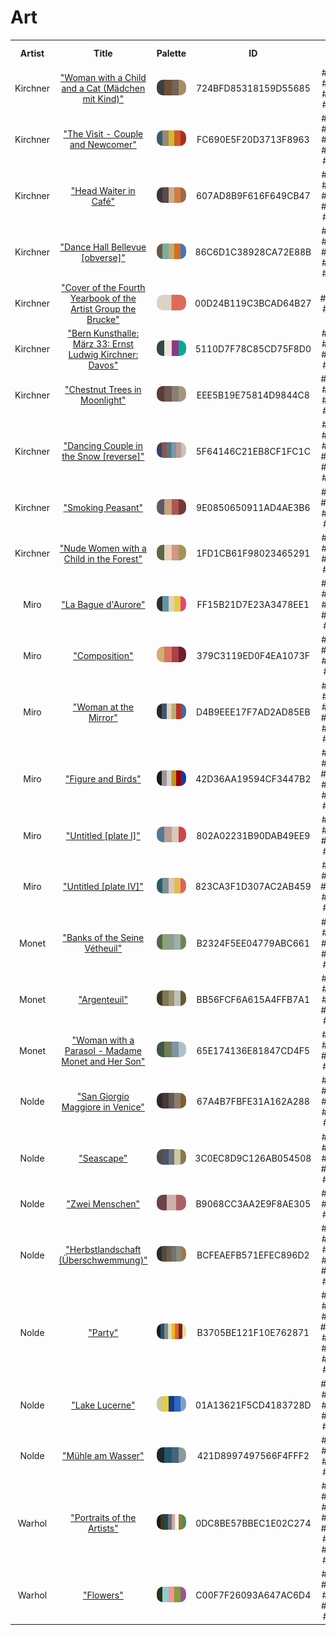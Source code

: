 
<!DOCTYPE html>
<html><body>
<h1>Art</h1>
<table style="width:100%">
<tr><th style="text-align: center; vertical-align: middle;">Artist</th><th style="text-align: center; vertical-align: middle;">Title</th><th style="text-align: center; vertical-align: middle;">Palette</th><th style="text-align: center; vertical-align: middle;">ID</th><th style="text-align: center; vertical-align: middle;">Hex Palette</th></tr>
<tr><td style="text-align: center; vertical-align: middle;">Kirchner</td> <td style="text-align: center; vertical-align: middle;"><a href=https://www.nga.gov/collection/art-object-page.154346.html>"Woman with a Child and a Cat (Mädchen mit Kind)"</a></td> <td style="text-align: center; vertical-align: middle;"><img style="border-radius: 10px;" src="../media/swatches/724BFD85318159D55685.jpg" height="25"></td> <td style="text-align: center; vertical-align: middle;">724BFD85318159D55685</td> <td style="text-align: center; vertical-align: middle;">#3A3F43, #704F37, #6F6759, #A78D65</td></tr>
<tr><td style="text-align: center; vertical-align: middle;">Kirchner</td> <td style="text-align: center; vertical-align: middle;"><a href=https://www.nga.gov/content/ngaweb/collection/art-object-page.71239.html>"The Visit - Couple and Newcomer"</a></td> <td style="text-align: center; vertical-align: middle;"><img style="border-radius: 10px;" src="../media/swatches/FC690E5F20D3713F8963.jpg" height="25"></td> <td style="text-align: center; vertical-align: middle;">FC690E5F20D3713F8963</td> <td style="text-align: center; vertical-align: middle;">#3B5C70, #968B7C, #D5B729, #CE5D2E, #A93020</td></tr>
<tr><td style="text-align: center; vertical-align: middle;">Kirchner</td> <td style="text-align: center; vertical-align: middle;"><a href=https://www.nga.gov/content/ngaweb/collection/art-object-page.152783.html>"Head Waiter in Café"</a></td> <td style="text-align: center; vertical-align: middle;"><img style="border-radius: 10px;" src="../media/swatches/607AD8B9F616F649CB47.jpg" height="25"></td> <td style="text-align: center; vertical-align: middle;">607AD8B9F616F649CB47</td> <td style="text-align: center; vertical-align: middle;">#3F333C, #5F4B47, #C7AE90, #D67A45, #996C46</td></tr>
<tr><td style="text-align: center; vertical-align: middle;">Kirchner</td> <td style="text-align: center; vertical-align: middle;"><a href= https://www.nga.gov/content/ngaweb/collection/art-object-page.71238.html>"Dance Hall Bellevue [obverse]"</a></td> <td style="text-align: center; vertical-align: middle;"><img style="border-radius: 10px;" src="../media/swatches/86C6D1C38928CA72E88B.jpg" height="25"></td> <td style="text-align: center; vertical-align: middle;">86C6D1C38928CA72E88B</td> <td style="text-align: center; vertical-align: middle;">#695A46, #79AEA2, #C4AA6F, #D46F1F, #3C78BC</td></tr>
<tr><td style="text-align: center; vertical-align: middle;">Kirchner</td> <td style="text-align: center; vertical-align: middle;"><a href= https://www.nga.gov/content/ngaweb/collection/art-object-page.8104.html>"Cover of the Fourth Yearbook of the Artist Group the Brucke"</a></td> <td style="text-align: center; vertical-align: middle;"><img style="border-radius: 10px;" src="../media/swatches/00D24B119C3BCAD64B27.jpg" height="25"></td> <td style="text-align: center; vertical-align: middle;">00D24B119C3BCAD64B27</td> <td style="text-align: center; vertical-align: middle;">#DCD4C6, #E16C5B</td></tr>
<tr><td style="text-align: center; vertical-align: middle;">Kirchner</td> <td style="text-align: center; vertical-align: middle;"><a href=https://www.nga.gov/collection/art-object-page.152789.html>"Bern Kunsthalle: März 33: Ernst Ludwig Kirchner: Davos"</a></td> <td style="text-align: center; vertical-align: middle;"><img style="border-radius: 10px;" src="../media/swatches/5110D7F78C85CD75F8D0.jpg" height="25"></td> <td style="text-align: center; vertical-align: middle;">5110D7F78C85CD75F8D0</td> <td style="text-align: center; vertical-align: middle;">#304847, #F0E6D9, #8C3987, #03A997</td></tr>
<tr><td style="text-align: center; vertical-align: middle;">Kirchner</td> <td style="text-align: center; vertical-align: middle;"><a href=https://www.nga.gov/content/ngaweb/collection/art-object-page.152784.html>"Chestnut Trees in Moonlight"</a></td> <td style="text-align: center; vertical-align: middle;"><img style="border-radius: 10px;" src="../media/swatches/EEE5B19E75814D9844C8.jpg" height="25"></td> <td style="text-align: center; vertical-align: middle;">EEE5B19E75814D9844C8</td> <td style="text-align: center; vertical-align: middle;">#5C3C34, #6F5954, #887F75, #A69679</td></tr>
<tr><td style="text-align: center; vertical-align: middle;">Kirchner</td> <td style="text-align: center; vertical-align: middle;"><a href=https://www.nga.gov/content/ngaweb/collection/art-object-page.163768.html>"Dancing Couple in the Snow [reverse]"</a></td> <td style="text-align: center; vertical-align: middle;"><img style="border-radius: 10px;" src="../media/swatches/5F64146C21EB8CF1FC1C.jpg" height="25"></td> <td style="text-align: center; vertical-align: middle;">5F64146C21EB8CF1FC1C</td> <td style="text-align: center; vertical-align: middle;">#2F4667, #855852, #587884, #7C9AA4, #BC9A95, #CDC0B8</td></tr>
<tr><td style="text-align: center; vertical-align: middle;">Kirchner</td> <td style="text-align: center; vertical-align: middle;"><a href=https://www.nga.gov/content/ngaweb/collection/art-object-page.154350.html>"Smoking Peasant"</a></td> <td style="text-align: center; vertical-align: middle;"><img style="border-radius: 10px;" src="../media/swatches/9E0850650911AD4AE3B6.jpg" height="25"></td> <td style="text-align: center; vertical-align: middle;">9E0850650911AD4AE3B6</td> <td style="text-align: center; vertical-align: middle;">#5D5A6B, #CBA27D, #AB5950, #75393E</td></tr>
<tr><td style="text-align: center; vertical-align: middle;">Kirchner</td> <td style="text-align: center; vertical-align: middle;"><a href=https://www.nga.gov/collection/art-object-page.154352.html>"Nude Women with a Child in the Forest"</a></td> <td style="text-align: center; vertical-align: middle;"><img style="border-radius: 10px;" src="../media/swatches/1FD1CB61F98023465291.jpg" height="25"></td> <td style="text-align: center; vertical-align: middle;">1FD1CB61F98023465291</td> <td style="text-align: center; vertical-align: middle;">#596A48, #E7D1B6, #D19685, #A29855</td></tr>
<tr><td style="text-align: center; vertical-align: middle;">Miro</td> <td style="text-align: center; vertical-align: middle;"><a href=https://www.nga.gov/collection/art-object-page.142287.html>"La Bague d'Aurore"</a></td> <td style="text-align: center; vertical-align: middle;"><img style="border-radius: 10px;" src="../media/swatches/FF15B21D7E23A3478EE1.jpg" height="25"></td> <td style="text-align: center; vertical-align: middle;">FF15B21D7E23A3478EE1</td> <td style="text-align: center; vertical-align: middle;">#312D2A, #5E95AC, #E5D1B6, #E2CD48, #E5486F</td></tr>
<tr><td style="text-align: center; vertical-align: middle;">Miro</td> <td style="text-align: center; vertical-align: middle;"><a href=https://www.nga.gov/collection/art-object-page.91414.html>"Composition"</a></td> <td style="text-align: center; vertical-align: middle;"><img style="border-radius: 10px;" src="../media/swatches/379C3119ED0F4EA1073F.jpg" height="25"></td> <td style="text-align: center; vertical-align: middle;">379C3119ED0F4EA1073F</td> <td style="text-align: center; vertical-align: middle;">#D1AF71, #D5785D, #AB4346, #6F1F33</td></tr>
<tr><td style="text-align: center; vertical-align: middle;">Miro</td> <td style="text-align: center; vertical-align: middle;"><a href=https://www.nga.gov/collection/art-object-page.136243.html>"Woman at the Mirror"</a></td> <td style="text-align: center; vertical-align: middle;"><img style="border-radius: 10px;" src="../media/swatches/D4B9EEE17F7AD2AD85EB.jpg" height="25"></td> <td style="text-align: center; vertical-align: middle;">D4B9EEE17F7AD2AD85EB</td> <td style="text-align: center; vertical-align: middle;">#2A2829, #3F596F, #E0D2BF, #BAAC74, #B83330, #416C96</td></tr>
<tr><td style="text-align: center; vertical-align: middle;">Miro</td> <td style="text-align: center; vertical-align: middle;"><a href=https://www.nga.gov/collection/art-object-page.53059.html>"Figure and Birds"</a></td> <td style="text-align: center; vertical-align: middle;"><img style="border-radius: 10px;" src="../media/swatches/42D36AA19594CF3447B2.jpg" height="25"></td> <td style="text-align: center; vertical-align: middle;">42D36AA19594CF3447B2</td> <td style="text-align: center; vertical-align: middle;">#121E1A, #A2949A, #D2D2D3, #C09918, #9C000E, #133D98</td></tr>
<tr><td style="text-align: center; vertical-align: middle;">Miro</td> <td style="text-align: center; vertical-align: middle;"><a href=https://www.nga.gov/collection/art-object-page.46992.html>"Untitled [plate I]"</a></td> <td style="text-align: center; vertical-align: middle;"><img style="border-radius: 10px;" src="../media/swatches/802A02231B90DAB49EE9.jpg" height="25"></td> <td style="text-align: center; vertical-align: middle;">802A02231B90DAB49EE9</td> <td style="text-align: center; vertical-align: middle;">#567993, #B89F93, #DAC9B7, #CE4646</td></tr>
<tr><td style="text-align: center; vertical-align: middle;">Miro</td> <td style="text-align: center; vertical-align: middle;"><a href=https://www.nga.gov/collection/art-object-page.46996.html>"Untitled [plate IV]"</a></td> <td style="text-align: center; vertical-align: middle;"><img style="border-radius: 10px;" src="../media/swatches/823CA3F1D307AC2AB459.jpg" height="25"></td> <td style="text-align: center; vertical-align: middle;">823CA3F1D307AC2AB459</td> <td style="text-align: center; vertical-align: middle;">#24615F, #7D9093, #DCCAB8, #E5BC50, #DE6261</td></tr>
<tr><td style="text-align: center; vertical-align: middle;">Monet</td> <td style="text-align: center; vertical-align: middle;"><a href=https://www.nga.gov/collection/art-object-page.46652.html>"Banks of the Seine Vétheuil"</a></td> <td style="text-align: center; vertical-align: middle;"><img style="border-radius: 10px;" src="../media/swatches/B2324F5EE04779ABC661.jpg" height="25"></td> <td style="text-align: center; vertical-align: middle;">B2324F5EE04779ABC661</td> <td style="text-align: center; vertical-align: middle;">#4D6A46, #939F77, #88A09D, #A0B0A4, #6E855C</td></tr>
<tr><td style="text-align: center; vertical-align: middle;">Monet</td> <td style="text-align: center; vertical-align: middle;"><a href=https://www.nga.gov/collection/art-object-page.52186.html>"Argenteuil"</a></td> <td style="text-align: center; vertical-align: middle;"><img style="border-radius: 10px;" src="../media/swatches/BB56FCF6A615A4FFB7A1.jpg" height="25"></td> <td style="text-align: center; vertical-align: middle;">BB56FCF6A615A4FFB7A1</td> <td style="text-align: center; vertical-align: middle;">#403A25, #7F7557, #9B926F, #BCC3B5, #625E34</td></tr>
<tr><td style="text-align: center; vertical-align: middle;">Monet</td> <td style="text-align: center; vertical-align: middle;"><a href=https://www.nga.gov/collection/art-object-page.61379.html>"Woman with a Parasol - Madame Monet and Her Son"</a></td> <td style="text-align: center; vertical-align: middle;"><img style="border-radius: 10px;" src="../media/swatches/65E174136E81847CD4F5.jpg" height="25"></td> <td style="text-align: center; vertical-align: middle;">65E174136E81847CD4F5</td> <td style="text-align: center; vertical-align: middle;">#3F5841, #737E58, #7D95A3, #B0BFC9</td></tr>
<tr><td style="text-align: center; vertical-align: middle;">Nolde</td> <td style="text-align: center; vertical-align: middle;"><a href=https://sammlung.staedelmuseum.de/en/work/san-giorgio-maggiore-in-venice>"San Giorgio Maggiore in Venice"</a></td> <td style="text-align: center; vertical-align: middle;"><img style="border-radius: 10px;" src="../media/swatches/67A4B7FBFE31A162A288.jpg" height="25"></td> <td style="text-align: center; vertical-align: middle;">67A4B7FBFE31A162A288</td> <td style="text-align: center; vertical-align: middle;">#322525, #413B3D, #645C55, #8E7C6E, #7D5F2F</td></tr>
<tr><td style="text-align: center; vertical-align: middle;">Nolde</td> <td style="text-align: center; vertical-align: middle;"><a href=https://sammlung.staedelmuseum.de/en/work/seascape-1>"Seascape"</a></td> <td style="text-align: center; vertical-align: middle;"><img style="border-radius: 10px;" src="../media/swatches/3C0EC8D9C126AB054508.jpg" height="25"></td> <td style="text-align: center; vertical-align: middle;">3C0EC8D9C126AB054508</td> <td style="text-align: center; vertical-align: middle;">#525045, #50556B, #6D757E, #CEC5A5, #877B4D</td></tr>
<tr><td style="text-align: center; vertical-align: middle;">Nolde</td> <td style="text-align: center; vertical-align: middle;"><a href=https://sammlung.staedelmuseum.de/en/work/zwei-menschen>"Zwei Menschen"</a></td> <td style="text-align: center; vertical-align: middle;"><img style="border-radius: 10px;" src="../media/swatches/B9068CC3AA2E9F8AE305.jpg" height="25"></td> <td style="text-align: center; vertical-align: middle;">B9068CC3AA2E9F8AE305</td> <td style="text-align: center; vertical-align: middle;">#6C4247, #CFB2A7, #AC6167</td></tr>
<tr><td style="text-align: center; vertical-align: middle;">Nolde</td> <td style="text-align: center; vertical-align: middle;"><a href=https://sammlung.staedelmuseum.de/en/work/herbstlandschaft-ueberschwemmung>"Herbstlandschaft (Überschwemmung)"</a></td> <td style="text-align: center; vertical-align: middle;"><img style="border-radius: 10px;" src="../media/swatches/BCFEAEFB571EFEC896D2.jpg" height="25"></td> <td style="text-align: center; vertical-align: middle;">BCFEAEFB571EFEC896D2</td> <td style="text-align: center; vertical-align: middle;">#2C2B28, #514B41, #6F5E4E, #74756A, #878D7C, #A6744D</td></tr>
<tr><td style="text-align: center; vertical-align: middle;">Nolde</td> <td style="text-align: center; vertical-align: middle;"><a href=https://www.apollo-magazine.com/emil-nolde-colour-life-exhibition-review/>"Party"</a></td> <td style="text-align: center; vertical-align: middle;"><img style="border-radius: 10px;" src="../media/swatches/B3705BE121F10E762871.jpg" height="25"></td> <td style="text-align: center; vertical-align: middle;">B3705BE121F10E762871</td> <td style="text-align: center; vertical-align: middle;">#1A1C1F, #245870, #8A8774, #D0DDD2, #F0B621, #DB6724, #72242B, #EBDA8B</td></tr>
<tr><td style="text-align: center; vertical-align: middle;">Nolde</td> <td style="text-align: center; vertical-align: middle;"><a href=https://sammlung.staedelmuseum.de/en/work/lake-lucerne>"Lake Lucerne"</a></td> <td style="text-align: center; vertical-align: middle;"><img style="border-radius: 10px;" src="../media/swatches/01A13621F5CD4183728D.jpg" height="25"></td> <td style="text-align: center; vertical-align: middle;">01A13621F5CD4183728D</td> <td style="text-align: center; vertical-align: middle;">#CCC89E, #EACB49, #11407A, #3268C2, #77A4CB</td></tr>
<tr><td style="text-align: center; vertical-align: middle;">Nolde</td> <td style="text-align: center; vertical-align: middle;"><a href=https://sammlung.staedelmuseum.de/en/work/muehle-am-wasser>"Mühle am Wasser"</a></td> <td style="text-align: center; vertical-align: middle;"><img style="border-radius: 10px;" src="../media/swatches/421D8997497566F4FFF2.jpg" height="25"></td> <td style="text-align: center; vertical-align: middle;">421D8997497566F4FFF2</td> <td style="text-align: center; vertical-align: middle;">#1D2830, #25576D, #3F697B, #909A97</td></tr>
<tr><td style="text-align: center; vertical-align: middle;">Warhol</td> <td style="text-align: center; vertical-align: middle;"><a href=https://www.nga.gov/collection/art-object-page.136329.html>"Portraits of the Artists"</a></td> <td style="text-align: center; vertical-align: middle;"><img style="border-radius: 10px;" src="../media/swatches/0DC8BE57BBEC1E02C274.jpg" height="25"></td> <td style="text-align: center; vertical-align: middle;">0DC8BE57BBEC1E02C274</td> <td style="text-align: center; vertical-align: middle;">#191E1C, #4D3417, #0F544C, #796C74, #BDB1AB, #F2F2F2, #A17A1F, #3C926B</td></tr>
<tr><td style="text-align: center; vertical-align: middle;">Warhol</td> <td style="text-align: center; vertical-align: middle;"><a href=https://www.nga.gov/collection/art-object-page.144934.html>"Flowers"</a></td> <td style="text-align: center; vertical-align: middle;"><img style="border-radius: 10px;" src="../media/swatches/C00F7F26093A647AC6D4.jpg" height="25"></td> <td style="text-align: center; vertical-align: middle;">C00F7F26093A647AC6D4</td> <td style="text-align: center; vertical-align: middle;">#2A3219, #8BCFD0, #FF9293, #7CA33B, #A54E91</td></tr>
</table>
</body></html>

